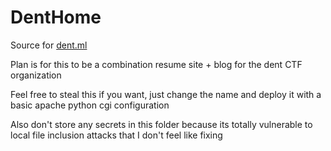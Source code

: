 # DentHome

Source for [dent.ml](https://dent.ml)

Plan is for this to be a combination resume site + blog for the dent CTF organization

Feel free to steal this if you want, just change the name and deploy it with a basic apache python cgi configuration

Also don't store any secrets in this folder because its totally vulnerable to local file inclusion attacks that I don't feel like fixing
